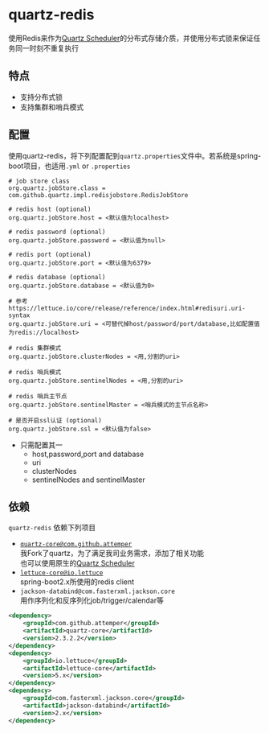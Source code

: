 # quartz-redis

使用Redis来作为[Quartz Scheduler](http://quartz-scheduler.org/)的分布式存储介质，并使用分布式锁来保证任务同一时刻不重复执行

## 特点
- 支持分布式锁
- 支持集群和哨兵模式

## 配置
使用quartz-redis，将下列配置配到`quartz.properties`文件中。若系统是spring-boot项目，也适用`.yml` or `.properties`

```
# job store class
org.quartz.jobStore.class = com.github.quartz.impl.redisjobstore.RedisJobStore

# redis host (optional)
org.quartz.jobStore.host = <默认值为localhost>

# redis password (optional)
org.quartz.jobStore.password = <默认值为null>

# redis port (optional)
org.quartz.jobStore.port = <默认值为6379>

# redis database (optional)
org.quartz.jobStore.database = <默认值为0>

# 参考https://lettuce.io/core/release/reference/index.html#redisuri.uri-syntax
org.quartz.jobStore.uri = <可替代掉host/password/port/database,比如配置值为redis://localhost>

# redis 集群模式
org.quartz.jobStore.clusterNodes = <用,分割的uri>

# redis 哨兵模式
org.quartz.jobStore.sentinelNodes = <用,分割的uri>

# redis 哨兵主节点
org.quartz.jobStore.sentinelMaster = <哨兵模式的主节点名称>

# 是否开启ssl认证 (optional)
org.quartz.jobStore.ssl = <默认值为false>
```

- 只需配置其一
  - host,password,port and database
  - uri
  - clusterNodes
  - sentinelNodes and sentinelMaster

## 依赖
`quartz-redis` 依赖下列项目
- [`quartz-core@com.github.attemper`](https://github.com/attemper/quartz)  
我Fork了quartz，为了满足我司业务需求，添加了相关功能  
也可以使用原生的[Quartz Scheduler](http://quartz-scheduler.org/)  
- [`lettuce-core@io.lettuce`](https://github.com/lettuce-io/lettuce-core)  
spring-boot2.x所使用的redis client
- `jackson-databind@com.fasterxml.jackson.core`  
用作序列化和反序列化job/trigger/calendar等

```xml
<dependency>
	<groupId>com.github.attemper</groupId>
	<artifactId>quartz-core</artifactId>
	<version>2.3.2.2</version>
</dependency>
<dependency>
	<groupId>io.lettuce</groupId>
	<artifactId>lettuce-core</artifactId>
	<version>5.x</version>
</dependency>
<dependency>
	<groupId>com.fasterxml.jackson.core</groupId>
	<artifactId>jackson-databind</artifactId>
	<version>2.x</version>
</dependency>
```